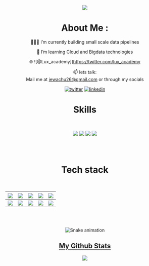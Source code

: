 
<p align="center">
<a href="https://github.com/James-Wachuka-James-Wachuka"><img src="https://readme-typing-svg.herokuapp.com?color=%2336BCF7&center=true&vCenter=true&lines=Hi+%2C+welcome+to+my+Github+page;I+am+James+Wachuka;I+am+a+Data+Engineer;Business+intelligence+enthusiast"></a>
</p>

<div align="center">
  
# About Me :
👨🏽‍💻  I’m currently building small scale data pipelines
  
🌱 I’m learning Cloud and Bigdata technologies

🌐 ![@Lux_academy](https://twitter.com/lux_academy


📫 lets talk:  
Mail me at jewachu26@gmail.com or through my socials
  
[![twitter](https://img.shields.io/badge/twitter-12100E?logo=twitter&logoColor=blue)](https://twitter.com/@Wachuka_James) [![linkedin](https://img.shields.io/badge/linkedin-12100E?logo=linkedin&logoColor=blue)](https://www.linkedin.com/in/james-mwangi-42769a1a0/)

<h1 align="center">Skills</h1>
<Br>
  
![](https://img.shields.io/badge/Data%20Modelling-purple?style=for-the-badge) ![](https://img.shields.io/badge/ETL-data%20warehousing-blue?style=for-the-badge) ![](https://img.shields.io/badge/data%20viz-green?style=for-the-badge) ![](https://img.shields.io/badge/Machine%20Learning-black?style=for-the-badge)
  
<Br>
<Br>
<h1>Tech stack</h1>
<Br>
 
|![](https://img.shields.io/badge/Python-FFD43B?style=for-the-badge&logo=python&logoColor=darkgreen)|![](https://img.shields.io/badge/spark-FF6F00?style=for-the-badge&logo=apache-spark&logoColor=white)|![](https://img.shields.io/badge/mongodb-F7931E?style=for-the-badge&logo=mongodb&logoColor=white)|![](https://img.shields.io/badge/tableau-D00000?style=for-the-badge&logo=tableau&logoColor=white)|![](https://img.shields.io/badge/mysql-F37626.svg?&style=for-the-badge&logo=mysql&logoColor=white)|
|---|---|---|---|---|
|![](https://img.shields.io/badge/airflow-342B029.svg?&style=for-the-badge&logo=apacheairflow&logoColor=white)|![](https://img.shields.io/badge/R-2C2D72?style=for-the-badge&logo=R&logoColor=white)|![](https://img.shields.io/badge/docker-777BB4?style=for-the-badge&logo=docker&logoColor=white)|![](https://img.shields.io/badge/kafka-239120?style=for-the-badge&logo=apache-kafka&logoColor=white)|![](https://img.shields.io/badge/And%20More!-yellow?style=for-the-badge)|
  

<Br>
<Br>

![Snake animation](https://github.com/James-Wachuka/James-Wachuka/blob/output/github-contribution-grid-snake.svg)

<h2 align="center"><u>My Github Stats</u></h2>
<p align="center">
<img align="center" src="https://github-readme-stats.vercel.app/api/top-langs/?username=James-Wachuka&layout=compact&theme=github_dark&langs_count=10&exclude_repo=kasweb">
<br>
<br>
<!--
<img align="center" src="https://github-readme-stats.vercel.app/api?username=James-Wachuka&count_private=true&show_icons=trueline_height=21&theme=github_dark">	
<br>
<br>
<img align="center" src="https://github-readme-streak-stats.herokuapp.com/?user=James-Wachuka&theme=holi-theme">
</p>
-->

